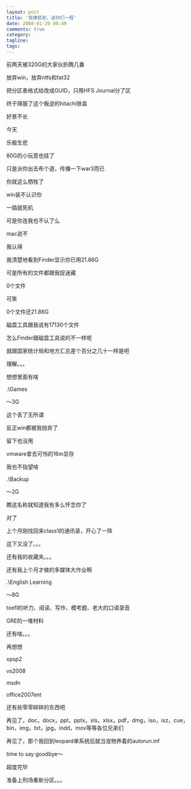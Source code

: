 ```yaml
---
layout: post
title: '我佛慈悲，送你们一程'
date: 2008-01-20 00:49
comments: true
category: 
tagline: 
tags:
---
```

    

前两天被320G的大家伙折腾几番

  

放弃win，放弃ntfs和fat32

  

把分区表格式给改成GUID，只用HFS Journal分了区

  

终于降服了这个叛逆的hitachi铁盒

  

好景不长

  

今天

  

乐极生悲

  

80G的小玩意也挂了

  

只是派你出去布个道，传播一下war3而已

  

你就这么牺牲了

  

win装不认识你

  

一插就死机

  

可是你连我也不认了么

  

mac说不

  

我认得

  

我清楚地看到Finder显示你已用21.86G

  

可是所有的文件都跟我捉迷藏

  

0个文件

  

可笑

  

0个文件还21.86G

  

磁盘工具跟我说有17130个文件

  

怎么Finder跟磁盘工具说的不一样呢

  

就跟国家统计局和地方汇总差个百分之几十一样是吧

  

理解。。。

  

  

想想里面有啥

  

.\Games

～3G

这个丢了无所谓

反正win都被我抛弃了

留下也没用

vmware拿去可怜的16m显存

我也不指望啥

  

.\Backup

～2G

瞧这名称就知道我有多么怀念你了

对了

上个月刚找回来class1的通讯录，开心了一阵

这下又没了。。。

还有我的收藏夹。。。

还有我上个月才做的多媒体大作业啊

  

.\English Learning

～8G

toefl的听力、阅读、写作、模考题、老大的口语录音

GRE的一堆材料

  

还有啥。。。

再想想

  

xpsp2

vs2008

msdn

office2007ent

  

还有些零零碎碎的东西吧

  

再见了，doc，docx，ppt，pptx，xls，xlsx，pdf，dmg，iso，isz，cue，bin，img，txt，jpg，indd，mov等等各位兄弟们

  

再见了，那个我回到leopard单系统后就当宠物养着的autorun.inf

  

time to say goodbye～

  

  

  

  

  

  

超度完毕

准备上刑场重新分区。。。
